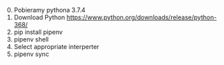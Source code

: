 0. Pobieramy pythona 3.7.4
0. Download Python https://www.python.org/downloads/release/python-368/
1. pip install pipenv
2. pipenv shell
3. Select appropriate interperter
4. pipenv sync
